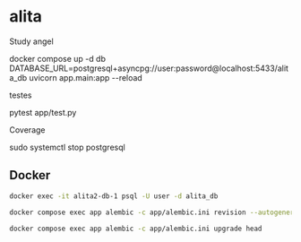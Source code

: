 # alita
Study angel

docker compose up -d db
DATABASE_URL=postgresql+asyncpg://user:password@localhost:5433/alita_db uvicorn app.main:app --reload

testes

pytest app/test.py

Coverage

sudo systemctl stop postgresql

## Docker

```bash
docker exec -it alita2-db-1 psql -U user -d alita_db
```

```bash
docker compose exec app alembic -c app/alembic.ini revision --autogenerate -m "initial"
```

```bash
docker compose exec app alembic -c app/alembic.ini upgrade head
```
